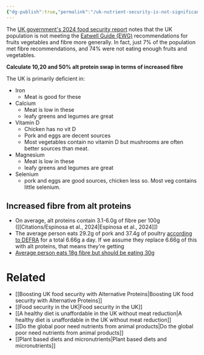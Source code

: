 ```yaml
---
{"dg-publish":true,"permalink":"/uk-nutrient-security-is-not-significantly-boosted-by-more-factory-farmed-meat/","tags":["factory_farming","food_security","uk","health_nutrition"],"created":"2025-10-23T17:42:47.891+01:00","updated":"2025-10-23T18:06:08.737+01:00"}
---
```


The [UK government's 2024 food security report](https://www.gov.uk/government/statistics/united-kingdom-food-security-report-2024/united-kingdom-food-security-report-2024-theme-4-food-security-at-household-level#sub-theme-3-diet-and-nutrition) notes that the UK population is not meeting the [Eatwell Guide (EWG)](https://www.gov.uk/government/publications/the-eatwell-guide) recommendations for fruits vegetables and fibre more generally. In fact, just 7% of the population met fibre recommendations, and 74% were not eating enough fruits and vegetables.

**Calculate 10,20 and 50% alt protein swap in terms of increased fibre**

The UK is primarily deficient in:
- Iron
	- Meat is good for these
- Calcium
	- Meat is low in these
	- leafy greens and legumes are great
- Vitamin D
	- Chicken has no vit D
	- Pork and eggs are decent sources
	- Most vegetables contain no vitamin D but mushrooms are often better sources than meat.
- Magnesium
	- Meat is low in these
	- leafy greens and legumes are great
- Selenium
	- pork and eggs are good sources, chicken less so. Most veg contains little selenium.

## Increased fibre from alt proteins
- On average, alt proteins contain 3.1-6.0g of fibre per 100g ([[Citations/Espinosa et al., 2024\|Espinosa et al., 2024]])
- The average person eats 29.2g of pork and 37.4g of poultry [according to DEFRA](https://pmc.ncbi.nlm.nih.gov/articles/PMC9494176/) for a total 6.66g a day. If we assume they replace 6.66g of this with alt proteins, that means they're getting 
- [Average person eats 18g fibre but should be eating 30g](https://www.bda.uk.com/static/f602fc35-ff7f-4d2c-90c89b145c43396c/d1e5de73-14ad-4d53-a9a79d1f66f0e7f8/Fibre-food-fact-sheet.pdf) 

# Related
- [[Boosting UK food security with Alternative Proteins\|Boosting UK food security with Alternative Proteins]]
- [[Food security in the UK\|Food security in the UK]]
- [[A healthy diet is unaffordable in the UK without meat reduction\|A healthy diet is unaffordable in the UK without meat reduction]]
- [[Do the global poor need nutrients from animal products\|Do the global poor need nutrients from animal products]]
- [[Plant based diets and micronutrients\|Plant based diets and micronutrients]]